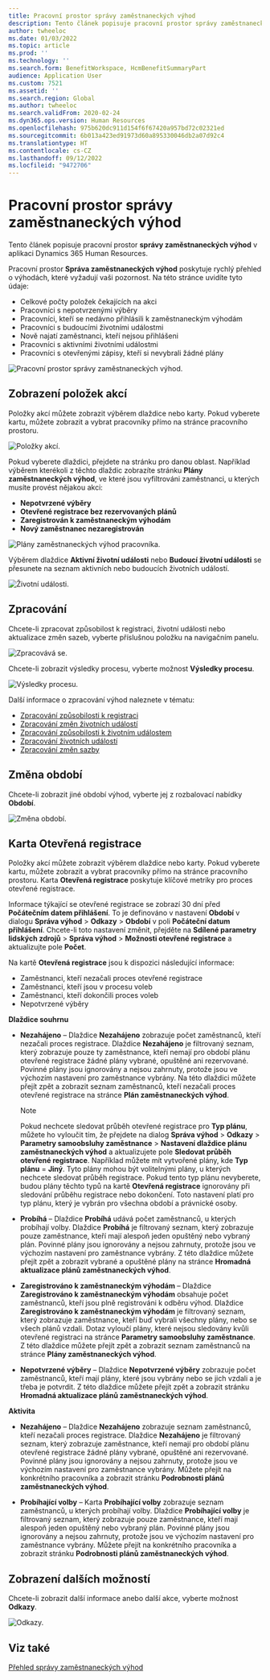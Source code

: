 ```yaml
---
title: Pracovní prostor správy zaměstnaneckých výhod
description: Tento článek popisuje pracovní prostor správy zaměstnaneckých výhod v aplikaci Dynamics 365 Human Resources.
author: twheeloc
ms.date: 01/03/2022
ms.topic: article
ms.prod: ''
ms.technology: ''
ms.search.form: BenefitWorkspace, HcmBenefitSummaryPart
audience: Application User
ms.custom: 7521
ms.assetid: ''
ms.search.region: Global
ms.author: twheeloc
ms.search.validFrom: 2020-02-24
ms.dyn365.ops.version: Human Resources
ms.openlocfilehash: 975b620dc911d154f6f67420a957bd72c02321ed
ms.sourcegitcommit: 6b013a423ed91973d60a895330046db2a07d92c4
ms.translationtype: HT
ms.contentlocale: cs-CZ
ms.lasthandoff: 09/12/2022
ms.locfileid: "9472706"
---
```

# <a name="benefits-management-workspace"></a>Pracovní prostor správy zaměstnaneckých výhod

Tento článek popisuje pracovní prostor **správy zaměstnaneckých výhod** v aplikaci Dynamics 365 Human Resources.

Pracovní prostor **Správa zaměstnaneckých výhod** poskytuje rychlý přehled o výhodách, které vyžadují vaši pozornost. Na této stránce uvidíte tyto údaje:

- Celkové počty položek čekajících na akci
- Pracovníci s nepotvrzenými výběry
- Pracovníci, kteří se nedávno přihlásili k zaměstnaneckým výhodám
- Pracovníci s budoucími životními událostmi
- Nově najatí zaměstnanci, kteří nejsou přihlášeni
- Pracovníci s aktivními životními událostmi
- Pracovníci s otevřenými zápisy, kteří si nevybrali žádné plány

![Pracovní prostor správy zaměstnaneckých výhod.](./media/hr-benefits-management-workspace.png)

## <a name="view-action-items"></a>Zobrazení položek akcí

Položky akcí můžete zobrazit výběrem dlaždice nebo karty. Pokud vyberete kartu, můžete zobrazit a vybrat pracovníky přímo na stránce pracovního prostoru.

![Položky akcí.](./media/hr-benefits-management-workspace-action-items.png)

Pokud vyberete dlaždici, přejdete na stránku pro danou oblast. Například výběrem kterékoli z těchto dlaždic zobrazíte stránku **Plány zaměstnaneckých výhod**, ve které jsou vyfiltrováni zaměstnanci, u kterých musíte provést nějakou akci:

- **Nepotvrzené výběry**
- **Otevřené registrace bez rezervovaných plánů**
- **Zaregistrován k zaměstnaneckým výhodám**
- **Nový zaměstnanec nezaregistrován**

![Plány zaměstnaneckých výhod pracovníka.](./media/hr-benefits-management-workspace-plans.png)

Výběrem dlaždice **Aktivní životní události** nebo **Budoucí životní události** se přesunete na seznam aktivních nebo budoucích životních událostí.

![Životní události.](./media/hr-benefits-management-workspace-life-events.png)

## <a name="processing"></a>Zpracování

Chcete-li zpracovat způsobilost k registraci, životní události nebo aktualizace změn sazeb, vyberte příslušnou položku na navigačním panelu.

![Zpracovává se.](./media/hr-benefits-management-workspace-processing.png)

Chcete-li zobrazit výsledky procesu, vyberte možnost **Výsledky procesu**.

![Výsledky procesu.](./media/hr-benefits-management-workspace-process-results.png)

Další informace o zpracování výhod naleznete v tématu:

- [Zpracování způsobilosti k registraci](hr-benefits-process-enrollment-eligibility.md)
- [Zpracování změn životních událostí](hr-benefits-process-life-event-changes.md)
- [Zpracování způsobilosti k životním událostem](hr-benefits-process-life-event-eligibility.md)
- [Zpracování životních událostí](hr-benefits-process-life-events.md)
- [Zpracování změn sazby](hr-benefits-process-rate-changes.md)

## <a name="change-period"></a>Změna období

Chcete-li zobrazit jiné období výhod, vyberte jej z rozbalovací nabídky **Období**.

![Změna období.](./media/hr-benefits-management-workspace-period.png)


## <a name="open-enrollment-tab"></a>Karta Otevřená registrace

Položky akcí můžete zobrazit výběrem dlaždice nebo karty. Pokud vyberete kartu, můžete zobrazit a vybrat pracovníky přímo na stránce pracovního prostoru.
Karta **Otevřená registrace** poskytuje klíčové metriky pro proces otevřené registrace. 

Informace týkající se otevřené registrace se zobrazí 30 dní před **Počátečním datem přihlášení**. To je definováno v nastavení **Období** v dialogu **Správa výhod** > **Odkazy** > **Období** v poli **Počáteční datum přihlášení**.  Chcete-li toto nastavení změnit, přejděte na **Sdílené parametry lidských zdrojů** > **Správa výhod** > **Možnosti otevřené registrace** a aktualizujte pole **Počet**.  

Na kartě **Otevřená registrace** jsou k dispozici následující informace:
 - Zaměstnanci, kteří nezačali proces otevřené registrace
 - Zaměstnanci, kteří jsou v procesu voleb
 - Zaměstnanci, kteří dokončili proces voleb
 - Nepotvrzené výběry

**Dlaždice souhrnu**

- **Nezahájeno** – Dlaždice **Nezahájeno** zobrazuje počet zaměstnanců, kteří nezačali proces registrace. Dlaždice **Nezahájeno** je filtrovaný seznam, který zobrazuje pouze ty zaměstnance, kteří nemají pro období plánu otevřené registrace žádné plány vybrané, opuštěné ani rezervované. Povinné plány jsou ignorovány a nejsou zahrnuty, protože jsou ve výchozím nastavení pro zaměstnance vybrány.  Na této dlaždici můžete přejít zpět a zobrazit seznam zaměstnanců, kteří nezačali proces otevřené registrace na stránce **Plán zaměstnaneckých výhod**.

  > [!NOTE]
  > Pokud nechcete sledovat průběh otevřené registrace pro **Typ plánu**, můžete ho vyloučit tím, že přejdete na dialog **Správa výhod** > **Odkazy** > **Parametry samoobsluhy zaměstnance** > **Nastavení dlaždice plánu zaměstnaneckých výhod** a aktualizujete pole **Sledovat průběh otevřené registrace**.  Například můžete mít vytvořené plány, kde **Typ plánu** = **Jiný**. Tyto plány mohou být volitelnými plány, u kterých nechcete sledovat průběh registrace. Pokud tento typ plánu nevyberete, budou plány těchto typů na kartě **Otevřená registrace** ignorovány při sledování průběhu registrace nebo dokončení. Toto nastavení platí pro typ plánu, který je vybrán pro všechna období a právnické osoby.

- **Probíhá** – Dlaždice **Probíhá** udává počet zaměstnanců, u kterých probíhají volby. Dlaždice **Probíhá** je filtrovaný seznam, který zobrazuje pouze zaměstnance, kteří mají alespoň jeden opuštěný nebo vybraný plán. Povinné plány jsou ignorovány a nejsou zahrnuty, protože jsou ve výchozím nastavení pro zaměstnance vybrány. Z této dlaždice můžete přejít zpět a zobrazit vybrané a opuštěné plány na stránce **Hromadná aktualizace plánů zaměstnaneckých výhod**.

- **Zaregistrováno k zaměstnaneckým výhodám** – Dlaždice **Zaregistrováno k zaměstnaneckým výhodám** obsahuje počet zaměstnanců, kteří jsou plně registrováni k odběru výhod. Dlaždice **Zaregistrováno k zaměstnaneckým výhodám** je filtrovaný seznam, který zobrazuje zaměstnance, kteří buď vybrali všechny plány, nebo se všech plánů vzdali. Dotaz vyloučí plány, které nejsou sledovány kvůli otevřené registraci na stránce **Parametry samoobsluhy zaměstnance**. Z této dlaždice můžete přejít zpět a zobrazit seznam zaměstnanců na stránce **Plány zaměstnaneckých výhod**.

- **Nepotvrzené výběry** – Dlaždice **Nepotvrzené výběry** zobrazuje počet zaměstnanců, kteří mají plány, které jsou vybrány nebo se jich vzdali a je třeba je potvrdit. Z této dlaždice můžete přejít zpět a zobrazit stránku **Hromadná aktualizace plánů zaměstnaneckých výhod**.

**Aktivita**

- **Nezahájeno** – Dlaždice **Nezahájeno** zobrazuje seznam zaměstnanců, kteří nezačali proces registrace. Dlaždice **Nezahájeno** je filtrovaný seznam, který zobrazuje zaměstnance, kteří nemají pro období plánu otevřené registrace žádné plány vybrané, opuštěné ani rezervované. Povinné plány jsou ignorovány a nejsou zahrnuty, protože jsou ve výchozím nastavení pro zaměstnance vybrány. Můžete přejít na konkrétního pracovníka a zobrazit stránku **Podrobnosti plánů zaměstnaneckých výhod**.

- **Probíhající volby** – Karta **Probíhající volby** zobrazuje seznam zaměstnanců, u kterých probíhají volby. Dlaždice **Probíhající volby** je filtrovaný seznam, který zobrazuje pouze zaměstnance, kteří mají alespoň jeden opuštěný nebo vybraný plán. Povinné plány jsou ignorovány a nejsou zahrnuty, protože jsou ve výchozím nastavení pro zaměstnance vybrány. Můžete přejít na konkrétního pracovníka a zobrazit stránku **Podrobnosti plánů zaměstnaneckých výhod**.

## <a name="view-more-options"></a>Zobrazení dalších možností

Chcete-li zobrazit další informace anebo další akce, vyberte možnost **Odkazy**.

![Odkazy.](./media/hr-benefits-management-workspace-links.png)

## <a name="see-also"></a>Viz také

[Přehled správy zaměstnaneckých výhod](hr-benefits-management-overview.md)
